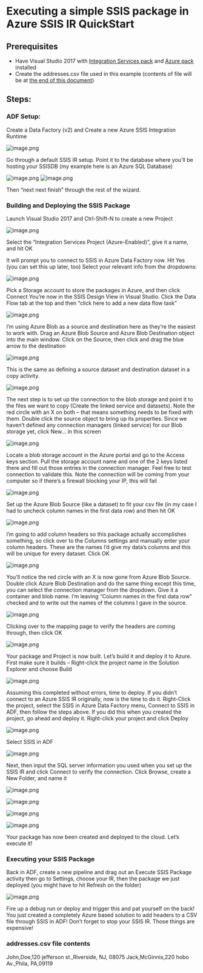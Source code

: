 # Executing a simple SSIS package in Azure SSIS IR QuickStart
## Prerequisites
- Have Visual Studio 2017 with [Integration Services pack](https://docs.microsoft.com/en-us/sql/ssdt/download-sql-server-data-tools-ssdt) and [Azure pack](https://docs.microsoft.com/en-us/sql/integration-services/azure-feature-pack-for-integration-services-ssis?view=sql-server-2017) installed
- Create the addresses.csv file used in this example (contents of file will be at [the end of this document](https://dev.azure.com/Supportability/Big%20Data/_wiki/wikis/Big-Data.wiki/396532/Basic-SSIS-Primer-for-ADF-Support-Engineers?anchor=addresses.csv-file-contents))


## Steps:
### ADF Setup:
Create a Data Factory (v2) and Create a new Azure SSIS Integration Runtime

![image.png](/.attachments/image-8b761897-38dd-44ce-bd0f-c3a9dbdadf2f.png)

Go through a default SSIS IR setup.  Point it to the database where you’ll be hosting your SSISDB (my example here is an Azure SQL Database)

![image.png](/.attachments/image-74784573-9f2a-4bcc-8f44-2056a6711417.png) ![image.png](/.attachments/image-985908c7-5b76-4586-8140-db809e7161cb.png)

Then “next next finish” through the rest of the wizard.

### Building and Deploying the SSIS Package

Launch Visual Studio 2017 and Ctrl-Shift-N to create a new Project

![image.png](/.attachments/image-68839373-134a-4405-816c-60f898ebf618.png)

Select the “Integration Services Project (Azure-Enabled)”, give it a name, and hit OK

It will prompt you to connect to SSIS in Azure Data Factory now.  Hit Yes (you can set this up later, too)
Select your relevant info from the dropdowns:

![image.png](/.attachments/image-959de6d9-d309-49f0-a1fe-7fb48dda8eae.png)

Pick a Storage account to store the packages in Azure, and then click Connect
You’re now in the SSIS Design View in Visual Studio.  Click the Data Flow tab at the top and then “click here to add a new data flow task”

![image.png](/.attachments/image-f16414a1-9379-4ba4-bb15-eb45efd691ce.png)

I’m using Azure Blob as a source and destination here as they’re the easiest to work with.  Drag an Azure Blob Source and Azure Blob Destination object into the main window.  Click on the Source, then click and drag the blue arrow to the destination

![image.png](/.attachments/image-173664a5-9bd1-4db6-ac0e-87372ba73899.png)

This is the same as defining a source dataset and destination dataset in a copy activity.

![image.png](/.attachments/image-63c33c06-9da8-4cc9-ab28-de99fb04dc33.png)

The next step is to set up the connection to the blob storage and point it to the files we want to copy (Create the linked service and datasets).  Note the red circle with an X on both – that means something needs to be fixed with them.  Double click the source object to bring up its properties.
Since we haven’t defined any connection managers (linked service) for our Blob storage yet, click New… in this screen

![image.png](/.attachments/image-ae1f64e1-d150-40ee-98a7-001d071545e3.png)

Locate a blob storage account in the Azure portal and go to the Access keys section.  Pull the storage account name and one of the 2 keys listed there and fill out those entries in the connection manager.  Feel free to test connection to validate this.  Note the connection will be coming from your computer so if there’s a firewall blocking your IP, this will fail

![image.png](/.attachments/image-af3a158a-3c8a-44e3-9213-ffd2a82ff180.png)

Set up the Azure Blob Source (like a dataset) to fit your csv file (in my case I had to uncheck column names in the first data row) and then hit OK

![image.png](/.attachments/image-48c2e9ea-eee5-4e41-b038-dc7873229838.png)

I’m going to add column headers so this package actually accomplishes something, so click over to the Columns settings and manually enter your column headers.  These are the names I’d give my data’s columns and this will be unique for every dataset.  Click OK

![image.png](/.attachments/image-fae2a628-70f2-40f7-825c-a8486f979460.png)

You’ll notice the red circle with an X is now gone from Azure Blob Source.  Double click Azure Blob Destination and do the same thing except this time, you can select the connection manager from the dropdown.  Give it a container and blob name.  I’m leaving “Column names in the first data row” checked and to write out the names of the columns I gave in the source.

![image.png](/.attachments/image-cb94fb4c-7f2c-4438-a453-5e6e8ad7e58e.png)

Clicking over to the mapping page to verify the headers are coming through, then click OK

![image.png](/.attachments/image-b5145a4d-30c7-4afa-9302-4c48913fddfa.png)

Your package and Project is now built.  Let’s build it and deploy it to Azure.  First make sure it builds – Right-click the project name in the Solution Explorer and choose Build

![image.png](/.attachments/image-708dbe77-33d1-4068-8d59-1072c26e6de8.png)

Assuming this completed without errors, time to deploy.  If you didn’t connect to an Azure SSIS IR originally, now is the time to do it.  Right-Click the project, select the SSIS in Azure Data Factory menu, Connect to SSIS in ADF, then follow the steps above.  If you did this when you created the project, go ahead and deploy it.  Right-click your project and click Deploy

![image.png](/.attachments/image-aa4bd306-ce26-4bfc-912e-9685a9ce1347.png)

Select SSIS in ADF

![image.png](/.attachments/image-21116552-6a8b-4dae-8c58-2579c1488956.png)

Next, then input the SQL server information you used when you set up the SSIS IR and click Connect to verify the connection.  Click Browse, create a New Folder, and name it

![image.png](/.attachments/image-d3ae03d9-0de3-4ea5-9e30-6f836e44883b.png)

![image.png](/.attachments/image-2845e536-724f-445a-bb6b-6af0d3eab36b.png)

![image.png](/.attachments/image-bc7a0389-9e7a-44eb-ac8e-011256c3a541.png)

![image.png](/.attachments/image-80a4c256-97c8-44f7-b948-80cd0d220990.png)

Your package has now been created and deployed to the cloud.  Let’s execute it!

### Executing your SSIS Package

Back in ADF, create a new pipeline and drag out an Execute SSIS Package activity then go to Settings, choose your IR, then the package we just deployed (you might have to hit Refresh on the folder)

![image.png](/.attachments/image-d226e736-2a09-40e5-9d9a-79d4a43fd4e1.png)

Fire up a debug run or deploy and trigger this and pat yourself on the back! You just created a completely Azure based solution to add headers to a CSV file through SSIS in ADF!  Don’t forget to stop your SSIS IR.  Those things are expensive!


### addresses.csv file contents

John,Doe,120 jefferson st.,Riverside, NJ, 08075
Jack,McGinnis,220 hobo Av.,Phila, PA,09119